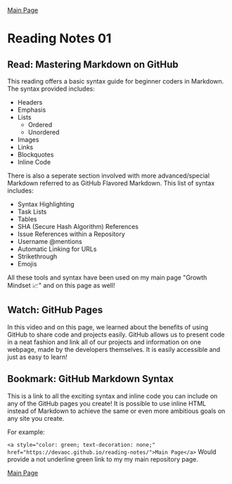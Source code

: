 [Main Page](https://devaoc.github.io/reading-notes/)

# Reading Notes 01

## Read: Mastering Markdown on GitHub

This reading offers a basic syntax guide for beginner coders in Markdown. The syntax provided includes:
- Headers
- Emphasis
- Lists
  - Ordered
  - Unordered
- Images
- Links
- Blockquotes
- Inline Code

There is also a seperate section involved with more advanced/special Markdown referred to as GitHub Flavored Markdown. This list of syntax includes:
- Syntax Highlighting
- Task Lists
- Tables
- SHA (Secure Hash Algorithm) References
- Issue References within a Repository
- Username @mentions
- Automatic Linking for URLs
- Strikethrough
- Emojis

All these tools and syntax have been used on my main page "Growth Mindset 📈" and on this page as well!

## Watch: GitHub Pages

In this video and on this page, we learned about the benefits of using GitHub to share code and projects easily. GitHub allows us to present code in a neat fashion and link all of our projects and information on one webpage, made by the developers themselves. It is easily accessible and just as easy to learn!

## Bookmark: GitHub Markdown Syntax

This is a link to all the exciting syntax and inline code you can include on any of the GitHub pages you create! It is possible to use inline HTML instead of Markdown to achieve the same or even more ambitious goals on any site you create.

For example:

`
  <a style="color: green; text-decoration: none;" href="https://devaoc.github.io/reading-notes/">Main Page</a>
`
Would provide a not underline green link to my my main repository page.

[Main Page](https://devaoc.github.io/reading-notes/)
